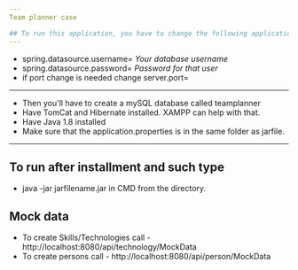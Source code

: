 ```yaml
---
Team planner case

## To run this application, you have to change the following application.properties.
---
```

- spring.datasource.username= *Your database username*
- spring.datasource.password= *Password for that user*
- if port change is needed change server.port=

---
- Then you'll have to create a mySQL database called teamplanner
- Have TomCat and Hibernate installed. XAMPP can help with that.
- Have Java 1.8 installed
- Make sure that the application.properties is in the same folder as jarfile.
---

## To run after installment and such type 
- java -jar jarfilename.jar in CMD from the directory.


## Mock data
- To create Skills/Technologies call - http://localhost:8080/api/technology/MockData 
- To create persons call - http://localhost:8080/api/person/MockData
